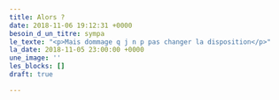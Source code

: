 ```yaml
---
title: Alors ?
date: 2018-11-06 19:12:31 +0000
besoin_d_un_titre: sympa
le_texte: "<p>Mais dommage q j n p pas changer la disposition</p>"
la_date: 2018-11-05 23:00:00 +0000
une_image: ''
les_blocks: []
draft: true

---
```


